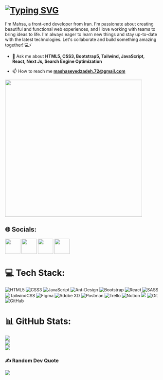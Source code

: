 # <a href="https://git.io/typing-svg"><img src="https://readme-typing-svg.herokuapp.com?font=Fira+Code&weight=500&size=25&pause=1000&color=FF3466&width=435&separator=%3C&lines=Hello%2C+Welcome+To+My+page+;)%3CI'm+Mahsa+Seyedzadeh+Front-end+Developer" alt="Typing SVG" /></a>
I'm Mahsa, a front-end developer from Iran. I'm passionate about creating beautiful and functional web experiences, and I love working with teams to bring ideas to life. I'm always eager to learn new things and stay up-to-date with the latest technologies. Let's collaborate and build something amazing together! 💻⚡️

- 💬 Ask me about **HTML5, CSS3, Bootstrap5, Tailwind, JavaScript, React, Next Js, Search Engine Optimization**

- 📫 How to reach me **mashaseyedzadeh.72@gmail.com**

<img src="https://media.giphy.com/media/L1R1tvI9svkIWwpVYr/giphy.gif" width="450" align="center" >

## 🌐 Socials:
 <a href="https://linkedin.com/in/mahsa-seyedzadeh-448b0b178" terget="_blank"><img height="50" src="https://www.vectorlogo.zone/logos/linkedin/linkedin-tile.svg"></a>
 <a href="https://instagram.com/mhs__syz"><img height="50" src="https://www.vectorlogo.zone/logos/instagram/instagram-icon.svg"></a>
 <a href="https://twitter.com/mahsasydi"><img height="50" src="https://www.vectorlogo.zone/logos/twitter/twitter-tile.svg"></a>
  <a href="https://mahsaseyedzadeh.72@gmail.com"><img height="50" src="https://www.vectorlogo.zone/logos/gmail/gmail-icon.svg"></a>

 
# 💻 Tech Stack:
![HTML5](https://img.shields.io/badge/html5-%23E34F26.svg?style=flat&logo=html5&logoColor=white) ![CSS3](https://img.shields.io/badge/css3-%231572B6.svg?style=flat&logo=css3&logoColor=white) ![JavaScript](https://img.shields.io/badge/javascript-%23323330.svg?style=flat&logo=javascript&logoColor=%23F7DF1E) ![Ant-Design](https://img.shields.io/badge/-AntDesign-%230170FE?style=flat&logo=ant-design&logoColor=white) ![Bootstrap](https://img.shields.io/badge/bootstrap-%23563D7C.svg?style=flat&logo=bootstrap&logoColor=white) ![React](https://img.shields.io/badge/react-%2320232a.svg?style=flat&logo=react&logoColor=%2361DAFB) ![SASS](https://img.shields.io/badge/SASS-hotpink.svg?style=flat&logo=SASS&logoColor=white) ![TailwindCSS](https://img.shields.io/badge/tailwindcss-%2338B2AC.svg?style=flat&logo=tailwind-css&logoColor=white) ![Figma](https://img.shields.io/badge/figma-%23F24E1E.svg?style=flat&logo=figma&logoColor=white) ![Adobe XD](https://img.shields.io/badge/Adobe%20XD-470137?style=flat&logo=Adobe%20XD&logoColor=#FF61F6)  ![Postman](https://img.shields.io/badge/Postman-FF6C37?style=flat&logo=postman&logoColor=white) ![Trello](https://img.shields.io/badge/Trello-%23026AA7.svg?style=flat&logo=Trello&logoColor=white) ![Notion](https://img.shields.io/badge/Notion-%23000000.svg?style=flat&logo=notion&logoColor=white)
<img src="https://img.shields.io/badge/-Visual%20Studio%20Code-23A9F2?style=flat-square&logo=Visual%20Studio%20Code&logoColor=white"/>
![Git](https://img.shields.io/badge/-Git-black?style=flat-square&logo=git)
![GitHub](https://img.shields.io/badge/-GitHub-181717?style=flat-square&logo=github)
# 📊 GitHub Stats:
![](https://github-readme-stats.vercel.app/api?username=mahsaseyedzadeh&theme=midnight-purple&hide_border=false&include_all_commits=false&count_private=false)<br/>
![](https://github-readme-streak-stats.herokuapp.com/?user=mahsaseyedzadeh&theme=midnight-purple&hide_border=false)<br/>
![](https://github-readme-stats.vercel.app/api/top-langs/?username=mahsaseyedzadeh&theme=midnight-purple&hide_border=false&include_all_commits=false&count_private=false&layout=compact)


### ✍️ Random Dev Quote
![](https://quotes-github-readme.vercel.app/api?type=horizontal&theme=dark)



<!-- Proudly created with GPRM ( https://gprm.itsvg.in ) -->
